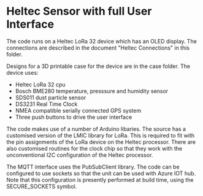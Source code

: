 # Heltec Sensor with full User Interface

The code runs on a Heltec LoRa 32 device which has an OLED display. The connections are described in the document "Heltec Connections" in this folder. 

Designs for a 3D printable case for the device are in the case folder. The device uses:

+ Heltec LoRa 32 cpu
+ Bosch BME280 temperature, presssure and humidity sensor
+ SDS011 dust particle sensor
+ DS3231 Real Time Clock 
+ NMEA compatible serially connected GPS system
+ Three push buttons to drive the user interface

The code makes use of a number of Arduino libaries. The source has a customised version of the LMIC library for LoRa. This is required to fit with the pin assignments of the LoRa device on the Heltec processor. There are also customised routines for the clock chip so that they work with the unconventional I2C configuration of the Heltec processor. 

The MQTT interface uses the PubSubClient library. The code can be configured to use sockets so that the unit can be used with Azure IOT hub. Note that this configuration is presently performed at build time, using the SECURE_SOCKETS symbol. 